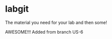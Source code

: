 labgit
======
The material you need for your lab
and then some!

AWESOME!!!
Added from branch US-6

